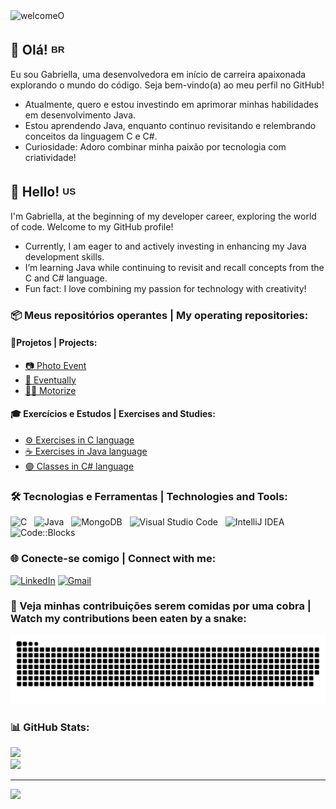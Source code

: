 <img src="https://github.com/user-attachments/assets/ffc45e27-2a46-42be-ada4-76cf6342a438" alt="welcomeO" />

## 👋 Olá! <sup><sub><b><span style="font-size: 15px; font-family: Arial, sans-serif;">BR</span></b></sub></sup>

Eu sou Gabriella, uma desenvolvedora em início de carreira apaixonada explorando o mundo do código. Seja bem-vindo(a) ao meu perfil no GitHub!

- Atualmente, quero e estou investindo em aprimorar minhas habilidades em desenvolvimento Java.
- Estou aprendendo Java, enquanto continuo revisitando e relembrando conceitos da linguagem C e C#.
- Curiosidade: Adoro combinar minha paixão por tecnologia com criatividade!

## 👋 Hello! <sup><sub><b><span style="font-size: 15px; font-family: Arial, sans-serif;">US</span></b></sub></sup>

I'm Gabriella, at the beginning of my developer career, exploring the world of code. Welcome to my GitHub profile!

- Currently, I am eager to and actively investing in enhancing my Java development skills.
- I’m learning Java while continuing to revisit and recall concepts from the C and C# language.
- Fun fact: I love combining my passion for technology with creativity!

### 📦 Meus repositórios operantes | My operating repositories:
#### 📌Projetos | Projects:
- [📷 Photo Event](https://github.com/gabriellatcc/PhotoEvent)
- [📆 Eventually](https://github.com/gabriellatcc/Eventually)
- [🧑‍🔧 Motorize](https://github.com/gabriellatcc/Motorize)
#### 🎓 Exercícios e Estudos | Exercises and Studies:
- [⚙️ Exercises in C language](https://github.com/gabriellatcc/Exercises-in-C)
- [☕ Exercises in Java language](https://github.com/gabriellatcc/Exercises-in-Java)
- [🟣 Classes in C# language](https://github.com/gabriellatcc/Classes-in-CSharp)

### 🛠️ Tecnologias e Ferramentas | Technologies and Tools:
![C](https://img.icons8.com/color/48/000000/c-programming.png) ‎ ‎ ![Java](https://img.icons8.com/color/48/000000/java-coffee-cup-logo.png)  ‎ ‎ ![MongoDB](https://img.icons8.com/color/48/000000/mongodb.png) ‎ ‎ ![Visual Studio Code](https://img.icons8.com/color/48/000000/visual-studio-code-2019.png)  ‎  ‎ ![IntelliJ IDEA](https://img.icons8.com/color/48/000000/intellij-idea.png)‎ ‎   ![Code::Blocks](https://img.icons8.com/color/48/000000/code-blocks.png) 

### 🌐 Conecte-se comigo | Connect with me:
[![LinkedIn](https://img.shields.io/badge/LinkedIn-blue?style=for-the-badge&logo=linkedin)](https://www.linkedin.com/in/gabriellatccorrea/)
[![Gmail](https://img.shields.io/badge/Gmail-%23D14836?style=for-the-badge&logo=gmail&logoColor=white)](mailto:gabriellatccorrea@gmail.com)

### 🐍 Veja minhas contribuições serem comidas por uma cobra | Watch my contributions been eaten by a snake:
![Snake animation](https://raw.githubusercontent.com/6b11h/6b11h/output/snake.svg)

### 📊 GitHub Stats:
![](https://github-readme-stats.vercel.app/api?username=gabriellatcc&theme=dark&hide_border=false&include_all_commits=false&count_private=false)<br/>
![](https://nirzak-streak-stats.vercel.app/?user=gabriellatcc&theme=dark&hide_border=false)<br/>

---
[![](https://visitcount.itsvg.in/api?id=gabriellatcc&icon=0&color=0)](https://visitcount.itsvg.in)

